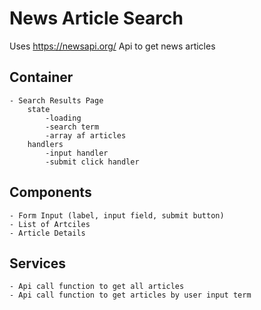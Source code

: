 # News Article Search

Uses https://newsapi.org/ Api to get news articles

## Container
    - Search Results Page 
        state 
            -loading
            -search term
            -array af articles 
        handlers
            -input handler
            -submit click handler 

## Components 
    - Form Input (label, input field, submit button)
    - List of Artciles 
    - Article Details 

## Services 
    - Api call function to get all articles
    - Api call function to get articles by user input term
